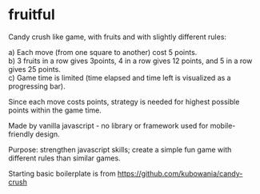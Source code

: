 # fruitful
Candy crush like game, with fruits and with slightly different rules:   

a) Each move (from one square to another) cost 5 points.   
b) 3 fruits in a row gives 3points, 4 in a row gives 12 points, and 5 in a row gives 25 points.    
c) Game time is limited (time elapsed and time left is visualized as a progressing bar).   

Since each move costs points, strategy is needed for highest possible points within the game time. 

Made by vanilla javascript - no library or framework used for mobile-friendly design. 

Purpose: strengthen javascript skills; create a simple fun game with different rules than similar games. 

Starting basic boilerplate is from https://github.com/kubowania/candy-crush 
